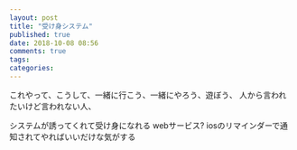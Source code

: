 ```yaml
---
layout: post
title: "受け身システム"
published: true
date: 2018-10-08 08:56
comments: true
tags: 
categories: 
---
```



これやって、こうして、一緒に行こう、一緒にやろう、遊ぼう、
人から言われたいけど言われない人、

システムが誘ってくれて受け身になれる
webサービス? iosのリマインダーで通知されてやればいいだけな気がする
